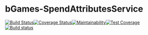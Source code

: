 # bGames-SpendAttributesService
[![Build Status](https://travis-ci.com/Tisks/bGames-SpendAttributesService.svg?branch=main)](https://travis-ci.com/Tisks/bGames-SpendAttributesService)[![Coverage Status](https://coveralls.io/repos/github/Tisks/bGames-SpendAttributesService/badge.svg?branch=docker_image)](https://coveralls.io/github/Tisks/bGames-SpendAttributesService?branch=docker_image)[![Maintainability](https://api.codeclimate.com/v1/badges/2cae5f2cb65ad8b844b4/maintainability)](https://codeclimate.com/github/Tisks/bGames-SpendAttributesService/maintainability)[![Test Coverage](https://api.codeclimate.com/v1/badges/2cae5f2cb65ad8b844b4/test_coverage)](https://codeclimate.com/github/Tisks/bGames-SpendAttributesService/test_coverage)[![Build status](https://ci.appveyor.com/api/projects/status/5ilqnth1nmew0704/branch/main?svg=true)](https://ci.appveyor.com/project/Tisks/bgames-spendattributesservice/branch/main)

